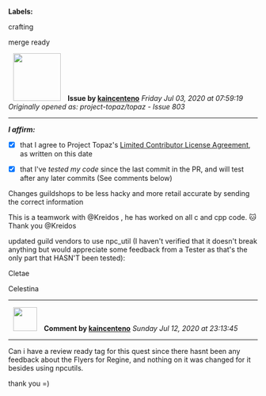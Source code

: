 **Labels:**

crafting

merge ready



<a href="https://github.com/kaincenteno"><img src="https://avatars3.githubusercontent.com/u/26943220?v=4" width="96" height="96" hspace="10"></img></a> **Issue by [kaincenteno](https://github.com/kaincenteno)**
_Friday Jul 03, 2020 at 07:59:19_
_Originally opened as: project-topaz/topaz - Issue 803_

----

<!-- place 'x' mark between square [] brackets to affirm: -->
**_I affirm:_**
- [x] that I agree to Project Topaz's [Limited Contributor License Agreement](http://project-topaz.com/blob/release/CONTRIBUTOR_AGREEMENT.md), as written on this date
- [x] that I've _tested my code_ since the last commit in the PR, and will test after any later commits (See comments below)

Changes guildshops to be less hacky and more retail accurate by sending the correct information

This is a teamwork with @Kreidos , he has worked on all c and cpp code. :cat:  Thank you @Kreidos 

updated guild vendors to use npc_util (I haven't verified that it doesn't break anything but would appreciate some feedback from a Tester as that's the only part that HASN'T been tested):
Cletae
Celestina




----
<a href="https://github.com/kaincenteno"><img src="https://avatars3.githubusercontent.com/u/26943220?v=4" width="48" height="48" hspace="10"></img></a> **Comment by [kaincenteno](https://github.com/kaincenteno)**
_Sunday Jul 12, 2020 at 23:13:45_

----

Can i have a review ready tag for this quest since there hasnt been any feedback about the Flyers for Regine, and nothing on it was changed for it besides using npcutils.

thank you =)
